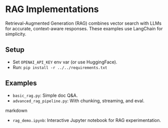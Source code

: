 # RAG Implementations

Retrieval-Augmented Generation (RAG) combines vector search with LLMs for accurate, context-aware responses. These examples use LangChain for simplicity.

## Setup
- Set `OPENAI_API_KEY` env var (or use HuggingFace).
- Run: `pip install -r ../../requirements.txt`

## Examples
- `basic_rag.py`: Simple doc Q&A.
- `advanced_rag_pipeline.py`: With chunking, streaming, and eval.

markdown
- `rag_demo.ipynb`: Interactive Jupyter notebook for RAG experimentation.